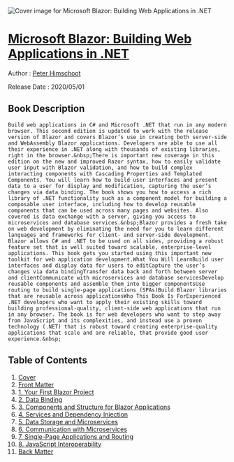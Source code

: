 ![Cover image for Microsoft Blazor: Building Web Applications in .NET](https://imgdetail.ebookreading.net/cover/cover/20200920/EB9781484259283.jpg)

[Microsoft Blazor: Building Web Applications in .NET](https://ebookreading.net/view/book/Microsoft+Blazor%3A+Building+Web+Applications+in+.NET-EB9781484259283_1.html "Microsoft Blazor: Building Web Applications in .NET")
====================================================================================================================

Author : [Peter Himschoot](https://ebookreading.net/search/author/Peter+Himschoot)

Release Date : 2020/05/01

Book Description
-----------------


    
    Build web applications in C# and Microsoft .NET that run in any modern browser. This second edition is updated to work with the release version of Blazor and covers Blazor’s use in creating both server-side and WebAssembly Blazor applications. Developers are able to use all their experience in .NET along with thousands of existing libraries, right in the browser.&nbsp;There is important new coverage in this edition on the new and improved Razor syntax, how to easily validate user input with Blazor validation, and how to build complex interacting components with Cascading Properties and Templated Components. You will learn how to build user interfaces and present data to a user for display and modification, capturing the user’s changes via data binding. The book shows you how to access a rich library of .NET functionality such as a component model for building a composable user interface, including how to develop reusable components that can be used across many pages and websites. Also covered is data exchange with a server, giving you access to microservices and database services.&nbsp;Blazor provides a fresh take on web development by eliminating the need for you to learn different languages and frameworks for client- and server-side development. Blazor allows C# and .NET to be used on all sides, providing a robust feature set that is well suited toward scalable, enterprise-level applications. This book gets you started using this important new toolkit for web application development.What You Will LearnBuild user interfaces and display data for users to editCapture the user’s changes via data bindingTransfer data back and forth between server and clientCommunicate with microservices and database servicesDevelop reusable components and assemble them into bigger componentsUse routing to build single-page applications (SPAs)Build Blazor libraries that are reusable across applicationsWho This Book Is ForExperienced .NET developers who want to apply their existing skills toward building professional-quality, client-side web applications that run in any browser. The book is for web developers who want to step away from JavaScript and its complexities, and instead use a proven technology (.NET) that is robust toward creating enterprise-quality applications that scale and are reliable, that provide good user experience.&nbsp;
  
  

Table of Contents
-----------------

1. [Cover](https://ebookreading.net/view/book/Microsoft+Blazor%3A+Building+Web+Applications+in+.NET-EB9781484259283_1.html)
1. [Front Matter](https://ebookreading.net/view/book/Microsoft+Blazor%3A+Building+Web+Applications+in+.NET-EB9781484259283_2.html)
1. [1.&nbsp;Your First Blazor Project](https://ebookreading.net/view/book/Microsoft+Blazor%3A+Building+Web+Applications+in+.NET-EB9781484259283_3.html)
1. [2.&nbsp;Data Binding](https://ebookreading.net/view/book/Microsoft+Blazor%3A+Building+Web+Applications+in+.NET-EB9781484259283_4.html)
1. [3.&nbsp;Components and Structure for Blazor Applications](https://ebookreading.net/view/book/Microsoft+Blazor%3A+Building+Web+Applications+in+.NET-EB9781484259283_5.html)
1. [4.&nbsp;Services and Dependency Injection](https://ebookreading.net/view/book/Microsoft+Blazor%3A+Building+Web+Applications+in+.NET-EB9781484259283_6.html)
1. [5.&nbsp;Data Storage and Microservices](https://ebookreading.net/view/book/Microsoft+Blazor%3A+Building+Web+Applications+in+.NET-EB9781484259283_7.html)
1. [6.&nbsp;Communication with Microservices](https://ebookreading.net/view/book/Microsoft+Blazor%3A+Building+Web+Applications+in+.NET-EB9781484259283_8.html)
1. [7.&nbsp;Single-Page Applications and Routing](https://ebookreading.net/view/book/Microsoft+Blazor%3A+Building+Web+Applications+in+.NET-EB9781484259283_9.html)
1. [8.&nbsp;JavaScript Interoperability](https://ebookreading.net/view/book/Microsoft+Blazor%3A+Building+Web+Applications+in+.NET-EB9781484259283_10.html)
1. [Back Matter](https://ebookreading.net/view/book/Microsoft+Blazor%3A+Building+Web+Applications+in+.NET-EB9781484259283_11.html)
